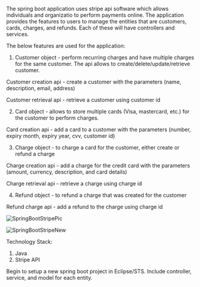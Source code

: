 The spring boot application uses stripe api software which allows individuals and organizatio to perform payments online. The application provides the features to users to manage the entities that are customers, cards, charges, and refunds. Each of these will have controllers and services.

The below features are used for the application:
1) Customer object - perform recurring charges and have multiple charges for the same customer. The api allows to create/delete/update/retrieve customer.

Customer creation api - create a customer with the parameters (name, description, email, address)

Customer retrieval api - retrieve a customer using customer id


2) Card object - allows to store multiple cards (Visa, mastercard, etc.) for the customer to perform charges.

Card creation api - add a card to a customer with the parameters (number, expiry month, expiry year, cvv, customer id)


3) Charge object - to charge a card for the customer, either create or refund a charge

Charge creation api - add a charge for the credit card with the parameters (amount, currency, description, and card details)

Charge retrieval api - retrieve a charge using charge id


4) Refund object - to refund a charge that was created for the customer

Refund charge api - add a refund to the charge using charge id


![SpringBootStripePic](https://user-images.githubusercontent.com/22809880/98669436-d1e6c700-236a-11eb-9561-d703b6818d5a.png)




![SpringBootStripeNew](https://user-images.githubusercontent.com/22809880/98668395-43be1100-2369-11eb-9957-4c81b52ff37e.png)


Technology Stack:
1) Java
2) Stripe API


Begin to setup a new spring boot project in Eclipse/STS. Include controller, service, and model for each entity.







